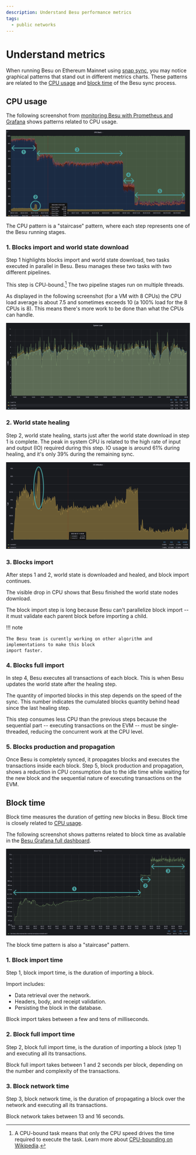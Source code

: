 ```yaml
---
description: Understand Besu performance metrics
tags:
  - public networks
---
```


# Understand metrics

When running Besu on Ethereum Mainnet using [snap sync](../connect/sync-node.md#snap-synchronization),
you may notice graphical patterns that stand out in different metrics charts.
These patterns are related to the [CPU usage](#cpu-usage) and [block time](#block-time) of the Besu
sync process.

## CPU usage

The following screenshot from [monitoring Besu with Prometheus and Grafana] shows patterns related
to CPU usage.

![CPU Grafana Besu dashboard patterns screenshot](../../../images/besu-cpu-pattern-during-sync.png)

The CPU pattern is a "staircase" pattern, where each step represents one of the Besu running stages.

### 1. Blocks import and world state download

Step 1 highlights blocks import and world state download, two tasks executed in parallel in Besu.
Besu manages these two tasks with two different pipelines.

This step is CPU-bound.[^1]
The two pipeline stages run on multiple threads.

As displayed in the following screenshot (for a VM with 8 CPUs) the CPU load average is about 7.5
and sometimes exceeds 10 (a 100% load for the 8 CPUs is 8).
This means there's more work to be done than what the CPUs can handle.

![System load metrics screenshot](../../../images/system-load.png)

### 2. World state healing

Step 2, world state healing, starts just after the world state download in step 1 is complete.
The peak in system CPU is related to the high rate of input and output (IO) required during this step.
IO usage is around 61% during healing, and it's only 39% during the remaining sync.

![IO utilization metrics screenshot](../../../images/io-utilization.png)

### 3. Blocks import

After steps 1 and 2, world state is downloaded and healed, and block import continues.

The visible drop in CPU shows that Besu finished the world state nodes download.

The block import step is long because Besu can't parallelize block import -- it must validate each
parent block before importing a child.

!!! note

    The Besu team is curently working on other algorithm and implementations to make this block
    import faster.

### 4. Blocks full import

In step 4, Besu executes all transactions of each block.
This is when Besu updates the world state after the healing step.

The quantity of imported blocks in this step depends on the speed of the sync.
This number indicates the cumulated blocks quantity behind head since the last healing step.

This step consumes less CPU than the previous steps because the sequential part
-- executing transactions on the EVM -- must be single-threaded,
reducing the concurrent work at the CPU level.

### 5. Blocks production and propagation

Once Besu is completely synced, it propagates blocks and executes the transactions inside each block.
Step 5, block production and propagation, shows a reduction in CPU consumption due to the idle time
while waiting for the new block and the sequential nature of executing transactions on the EVM.

## Block time

Block time measures the duration of getting new blocks in Besu.
Block time is closely related to [CPU usage](#cpu-usage).

The following screenshot shows patterns related to block time as available in the
[Besu Grafana full dashboard](https://grafana.com/grafana/dashboards/16455-besu-full/).

![Block time Grafana Besu dashboard patterns screenshot](../../../images/block-time.png)

The block time pattern is also a "staircase" pattern.

### 1. Block import time

Step 1, block import time, is the duration of importing a block.

Import includes:

- Data retrieval over the network.
- Headers, body, and receipt validation.
- Persisting the block in the database.

Block import takes between a few and tens of milliseconds.

### 2. Block full import time

Step 2, block full import time, is the duration of importing a block (step 1) and executing all
its transactions.

Block full import takes between 1 and 2 seconds per block, depending on the number and complexity
of the transactions.

### 3. Block network time

Step 3, block network time, is the duration of propagating a block over the network and
executing all its transactions.

Block network takes between 13 and 16 seconds.

<!--links-->

[monitoring Besu with Prometheus and Grafana]: ../../../private-networks/tutorials/quickstart.md#monitor-nodes-with-prometheus-and-grafana

[^1]: A CPU-bound task means that only the CPU speed drives the time required to execute the task.
Learn more about [CPU-bounding on Wikipedia](https://en.wikipedia.org/wiki/CPU-bound).
